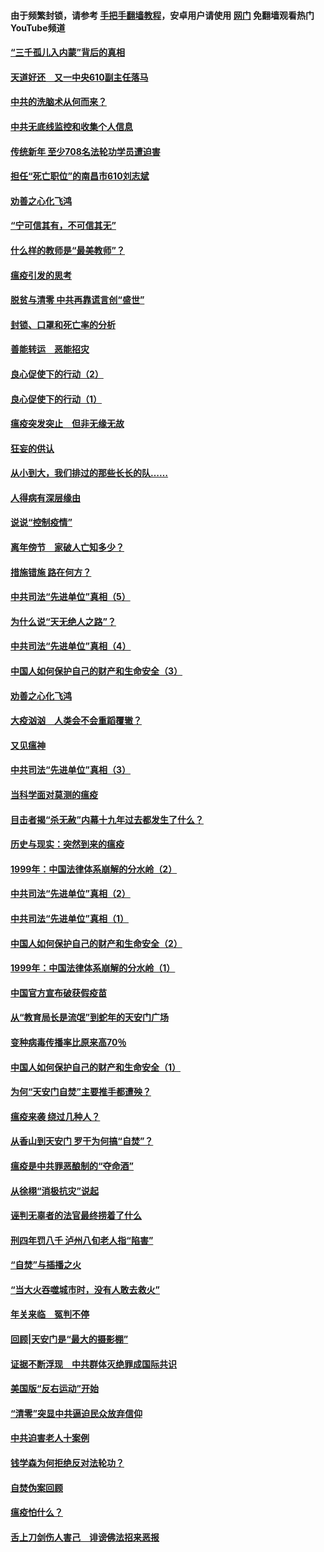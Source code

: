 #### 由于频繁封锁，请参考 [手把手翻墙教程](https://github.com/gfw-breaker/guides/wiki/)，安卓用户请使用 [网门](https://github.com/gfw-breaker/nogfw/blob/master/dl.md?t=03191100) 免翻墙观看热门YouTube频道 

#### [“三千孤儿入内蒙”背后的真相](../pages/19/422229.md?t=03191100) 

#### [天道好还　又一中央610副主任落马](../pages/19/422155.md?t=03191100) 

#### [中共的洗脑术从何而来？](../pages/19/422154.md?t=03191100) 

#### [中共无底线监控和收集个人信息](../pages/19/422039.md?t=03191100) 

#### [传统新年 至少708名法轮功学员遭迫害](../pages/19/421946.md?t=03191100) 

#### [担任“死亡职位”的南昌市610刘志斌](../pages/19/421957.md?t=03191100) 

#### [劝善之心化飞鸿](../pages/19/421164.md?t=03191100) 

#### [“宁可信其有，不可信其无”](../pages/19/421691.md?t=03191100) 

#### [什么样的教师是“最美教师”？](../pages/19/421755.md?t=03191100) 

#### [瘟疫引发的思考](../pages/19/421594.md?t=03191100) 

#### [脱贫与清零 中共再靠谎言创“盛世”](../pages/19/421590.md?t=03191100) 

#### [封锁、口罩和死亡率的分析](../pages/19/421495.md?t=03191100) 

#### [善能转运　恶能招灾](../pages/19/421334.md?t=03191100) 

#### [良心促使下的行动（2）](../pages/19/421361.md?t=03191100) 

#### [良心促使下的行动（1）](../pages/19/421302.md?t=03191100) 

#### [瘟疫突发突止　但非无缘无故](../pages/19/421281.md?t=03191100) 

#### [狂妄的供认](../pages/19/421199.md?t=03191100) 

#### [从小到大，我们排过的那些长长的队……](../pages/19/421243.md?t=03191100) 

#### [人得病有深层缘由](../pages/19/420864.md?t=03191100) 

#### [说说“控制疫情”](../pages/19/420831.md?t=03191100) 

#### [离年傍节　家破人亡知多少？](../pages/19/420563.md?t=03191100) 

#### [措施错施  路在何方？](../pages/19/420076.md?t=03191100) 

#### [中共司法“先进单位”真相（5）](../pages/19/419453.md?t=03191100) 

#### [为什么说“天无绝人之路”？](../pages/19/419618.md?t=03191100) 

#### [中共司法“先进单位”真相（4）](../pages/19/419452.md?t=03191100) 

#### [中国人如何保护自己的财产和生命安全（3）](../pages/19/419405.md?t=03191100) 

#### [劝善之心化飞鸿](../pages/19/418758.md?t=03191100) 

#### [大疫汹汹　人类会不会重蹈覆辙？](../pages/19/419691.md?t=03191100) 

#### [又见瘟神](../pages/19/419225.md?t=03191100) 

#### [中共司法“先进单位”真相（3）](../pages/19/419451.md?t=03191100) 

#### [当科学面对莫测的瘟疫](../pages/19/419625.md?t=03191100) 

#### [目击者揭“杀无赦”内幕十九年过去都发生了什么？](../pages/19/419617.md?t=03191100) 

#### [历史与现实：突然到来的瘟疫](../pages/19/419619.md?t=03191100) 

#### [1999年：中国法律体系崩解的分水岭（2）](../pages/19/419455.md?t=03191100) 

#### [中共司法“先进单位”真相（2）](../pages/19/419450.md?t=03191100) 

#### [中共司法“先进单位”真相（1）](../pages/19/419449.md?t=03191100) 

#### [中国人如何保护自己的财产和生命安全（2）](../pages/19/419404.md?t=03191100) 

#### [1999年：中国法律体系崩解的分水岭（1）](../pages/19/419454.md?t=03191100) 

#### [中国官方宣布破获假疫苗](../pages/19/419504.md?t=03191100) 

#### [从“教育局长是流氓”到蛇年的天安门广场](../pages/19/419470.md?t=03191100) 

#### [变种病毒传播率比原来高70％](../pages/19/419456.md?t=03191100) 

#### [中国人如何保护自己的财产和生命安全（1）](../pages/19/419403.md?t=03191100) 

#### [为何“天安门自焚”主要推手都遭殃？](../pages/19/419348.md?t=03191100) 

#### [瘟疫来袭 绕过几种人？](../pages/19/419349.md?t=03191100) 

#### [从香山到天安门 罗干为何搞“自焚”？](../pages/19/419270.md?t=03191100) 

#### [瘟疫是中共罪恶酿制的“夺命酒”](../pages/19/419223.md?t=03191100) 

#### [从徐栩“消极抗灾”说起](../pages/19/419224.md?t=03191100) 

#### [诬判无辜者的法官最终捞着了什么](../pages/19/419268.md?t=03191100) 

#### [刑四年罚八千 泸州八旬老人指“陷害”](../pages/19/419232.md?t=03191100) 

#### [“自焚”与插播之火](../pages/19/419226.md?t=03191100) 

#### [“当大火吞噬城市时，没有人敢去救火”](../pages/19/419077.md?t=03191100) 

#### [年关来临　冤判不停](../pages/19/419093.md?t=03191100) 

#### [回顾|天安门是“最大的摄影棚”](../pages/19/380866.md?t=03191100) 

#### [证据不断浮现　中共群体灭绝罪成国际共识](../pages/19/419031.md?t=03191100) 

#### [美国版“反右运动”开始](../pages/19/419030.md?t=03191100) 

#### [“清零”突显中共逼迫民众放弃信仰](../pages/19/418995.md?t=03191100) 

#### [中共迫害老人十案例](../pages/19/418831.md?t=03191100) 

#### [钱学森为何拒绝反对法轮功？](../pages/19/418905.md?t=03191100) 

#### [自焚伪案回顾](../pages/19/418799.md?t=03191100) 

#### [瘟疫怕什么？](../pages/19/418800.md?t=03191100) 

#### [舌上刀剑伤人害己　诽谤佛法招来恶报](../pages/19/418731.md?t=03191100) 

